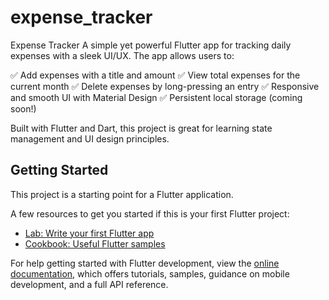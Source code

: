 # expense_tracker

Expense Tracker
A simple yet powerful Flutter app for tracking daily expenses with a sleek UI/UX. The app allows users to:

✅ Add expenses with a title and amount
✅ View total expenses for the current month
✅ Delete expenses by long-pressing an entry
✅ Responsive and smooth UI with Material Design
✅ Persistent local storage (coming soon!)

Built with Flutter and Dart, this project is great for learning state management and UI design principles. 

## Getting Started

This project is a starting point for a Flutter application.

A few resources to get you started if this is your first Flutter project:

- [Lab: Write your first Flutter app](https://docs.flutter.dev/get-started/codelab)
- [Cookbook: Useful Flutter samples](https://docs.flutter.dev/cookbook)

For help getting started with Flutter development, view the
[online documentation](https://docs.flutter.dev/), which offers tutorials,
samples, guidance on mobile development, and a full API reference.
